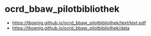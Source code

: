 # ocrd_bbaw_pilotbibliothek

- https://tboenig.github.io/ocrd_bbaw_pilotbibliothek/text/text.pdf
- https://tboenig.github.io/ocrd_bbaw_pilotbibliothek/data
